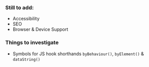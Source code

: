 ### Still to add:
- Accessibility
- SEO
- Browser & Device Support

### Things to investigate
- Symbols for JS hook shorthands `byBehaviour()`, `byElement()` & `dataString()`
